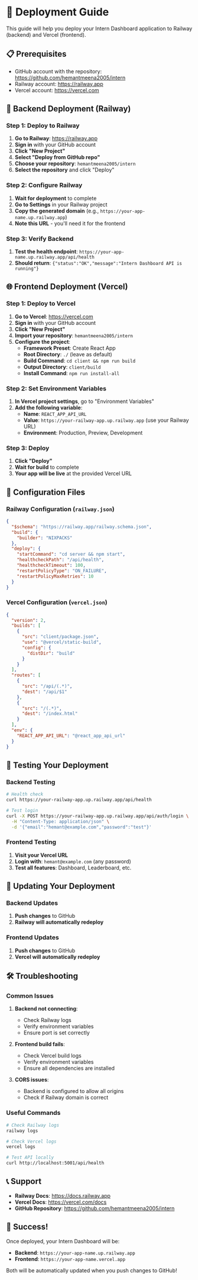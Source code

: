 # 🚀 Deployment Guide

This guide will help you deploy your Intern Dashboard application to Railway (backend) and Vercel (frontend).

## 📋 Prerequisites

- GitHub account with the repository: https://github.com/hemantmeena2005/intern
- Railway account: https://railway.app
- Vercel account: https://vercel.com

## 🚂 Backend Deployment (Railway)

### Step 1: Deploy to Railway

1. **Go to Railway**: https://railway.app
2. **Sign in** with your GitHub account
3. **Click "New Project"**
4. **Select "Deploy from GitHub repo"**
5. **Choose your repository**: `hemantmeena2005/intern`
6. **Select the repository** and click "Deploy"

### Step 2: Configure Railway

1. **Wait for deployment** to complete
2. **Go to Settings** in your Railway project
3. **Copy the generated domain** (e.g., `https://your-app-name.up.railway.app`)
4. **Note this URL** - you'll need it for the frontend

### Step 3: Verify Backend

1. **Test the health endpoint**: `https://your-app-name.up.railway.app/api/health`
2. **Should return**: `{"status":"OK","message":"Intern Dashboard API is running"}`

## 🌐 Frontend Deployment (Vercel)

### Step 1: Deploy to Vercel

1. **Go to Vercel**: https://vercel.com
2. **Sign in** with your GitHub account
3. **Click "New Project"**
4. **Import your repository**: `hemantmeena2005/intern`
5. **Configure the project**:
   - **Framework Preset**: Create React App
   - **Root Directory**: `./` (leave as default)
   - **Build Command**: `cd client && npm run build`
   - **Output Directory**: `client/build`
   - **Install Command**: `npm run install-all`

### Step 2: Set Environment Variables

1. **In Vercel project settings**, go to "Environment Variables"
2. **Add the following variable**:
   - **Name**: `REACT_APP_API_URL`
   - **Value**: `https://your-railway-app.up.railway.app` (use your Railway URL)
   - **Environment**: Production, Preview, Development

### Step 3: Deploy

1. **Click "Deploy"**
2. **Wait for build** to complete
3. **Your app will be live** at the provided Vercel URL

## 🔧 Configuration Files

### Railway Configuration (`railway.json`)
```json
{
  "$schema": "https://railway.app/railway.schema.json",
  "build": {
    "builder": "NIXPACKS"
  },
  "deploy": {
    "startCommand": "cd server && npm start",
    "healthcheckPath": "/api/health",
    "healthcheckTimeout": 100,
    "restartPolicyType": "ON_FAILURE",
    "restartPolicyMaxRetries": 10
  }
}
```

### Vercel Configuration (`vercel.json`)
```json
{
  "version": 2,
  "builds": [
    {
      "src": "client/package.json",
      "use": "@vercel/static-build",
      "config": {
        "distDir": "build"
      }
    }
  ],
  "routes": [
    {
      "src": "/api/(.*)",
      "dest": "/api/$1"
    },
    {
      "src": "/(.*)",
      "dest": "/index.html"
    }
  ],
  "env": {
    "REACT_APP_API_URL": "@react_app_api_url"
  }
}
```

## 🧪 Testing Your Deployment

### Backend Testing
```bash
# Health check
curl https://your-railway-app.up.railway.app/api/health

# Test login
curl -X POST https://your-railway-app.up.railway.app/api/auth/login \
  -H "Content-Type: application/json" \
  -d '{"email":"hemant@example.com","password":"test"}'
```

### Frontend Testing
1. **Visit your Vercel URL**
2. **Login with**: `hemant@example.com` (any password)
3. **Test all features**: Dashboard, Leaderboard, etc.

## 🔄 Updating Your Deployment

### Backend Updates
1. **Push changes** to GitHub
2. **Railway will automatically redeploy**

### Frontend Updates
1. **Push changes** to GitHub
2. **Vercel will automatically redeploy**

## 🛠️ Troubleshooting

### Common Issues

1. **Backend not connecting**:
   - Check Railway logs
   - Verify environment variables
   - Ensure port is set correctly

2. **Frontend build fails**:
   - Check Vercel build logs
   - Verify environment variables
   - Ensure all dependencies are installed

3. **CORS issues**:
   - Backend is configured to allow all origins
   - Check if Railway domain is correct

### Useful Commands

```bash
# Check Railway logs
railway logs

# Check Vercel logs
vercel logs

# Test API locally
curl http://localhost:5001/api/health
```

## 📞 Support

- **Railway Docs**: https://docs.railway.app
- **Vercel Docs**: https://vercel.com/docs
- **GitHub Repository**: https://github.com/hemantmeena2005/intern

## 🎉 Success!

Once deployed, your Intern Dashboard will be:
- **Backend**: `https://your-app-name.up.railway.app`
- **Frontend**: `https://your-app-name.vercel.app`

Both will be automatically updated when you push changes to GitHub! 